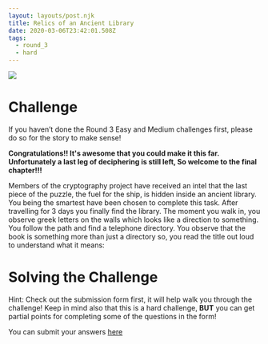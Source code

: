 ```yaml
---
layout: layouts/post.njk
title: Relics of an Ancient Library
date: 2020-03-06T23:42:01.508Z
tags:
  - round_3
  - hard
---
```

![](https://i.pinimg.com/originals/86/57/13/8657132b076c9d91823c1329584d934b.jpg)

# Challenge

If you haven’t done the Round 3 Easy and Medium challenges first, please do so for the story to make sense!

**Congratulations!! It's awesome that you could make it this far. Unfortunately a last leg of deciphering is still left, So welcome to the final chapter!!!**

Members of the cryptography project have received an intel that the last piece of the puzzle, the fuel for the ship, is hidden inside an ancient library. You being the smartest have been chosen to complete this task. After travelling for 3 days you finally find the library. The moment you walk in, you observe greek letters on the walls which looks like a direction to something. You follow the path and find a telephone directory. You observe that the book is something more than just a directory so, you read the title out loud to understand what it means:



# Solving the Challenge

Hint: Check out the submission form first, it will help walk you through the challenge! Keep in mind also that this is a hard challenge, **BUT** you can get partial points for completing some of the questions in the form!

You can submit your answers [here](https://forms.gle/RPTJmXZM5YiYjWmh6)